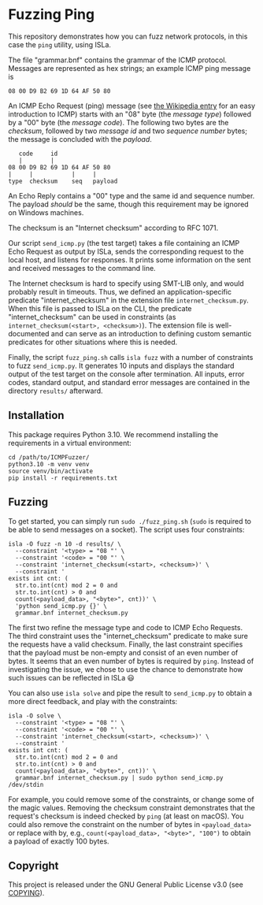 # Fuzzing Ping

This repository demonstrates how you can fuzz network protocols, in this case the
`ping` utility, using ISLa.

The file "grammar.bnf" contains the grammar of the ICMP protocol. Messages are
represented as hex strings; an example ICMP ping message is

```
08 00 D9 B2 69 1D 64 AF 50 80
```

An ICMP Echo Request (ping) message (see
[the Wikipedia entry](https://en.wikipedia.org/wiki/Internet_Control_Message_Protocol)
for an easy introduction to ICMP) starts with an "08" byte (the *message type*) followed
by a "00" byte (the *message code*). The following two bytes are the *checksum*,
followed by two *message id* and two *sequence number* bytes; the message is concluded
with the *payload*.

```
   code     id
   |        |
08 00 D9 B2 69 1D 64 AF 50 80
|     |           |     |
type  checksum    seq   payload
```

An Echo Reply contains a "00" type and the same id and sequence number. The payload
*should* be the same, though this requirement may be ignored on Windows machines.

The checksum is an "Internet checksum" according to RFC 1071.

Our script `send_icmp.py` (the test target) takes a file containing an ICMP Echo Request
as output by ISLa, sends the corresponding request to the local host, and listens for
responses. It prints some information on the sent and received messages to the command
line.

The Internet checksum is hard to specify using SMT-LIB only, and would probably result
in timeouts. Thus, we defined an application-specific predicate "internet_checksum" in
the extension file `internet_checksum.py`. When this file is passed to ISLa on the CLI,
the predicate "internet_checksum" can be used in constraints
(as `internet_checksum(<start>, <checksum>)`). The extension file is well-documented and
can serve as an introduction to defining custom semantic predicates for other situations
where this is needed.

Finally, the script `fuzz_ping.sh` calls `isla fuzz` with a number of constraints to
fuzz `send_icmp.py`. It generates 10 inputs and displays the standard output of the test
target on the console after termination. All inputs, error codes, standard output, and
standard error messages are contained in the directory `results/` afterward.

## Installation

This package requires Python 3.10. We recommend installing the requirements in a virtual
environment:

```shell
cd /path/to/ICMPFuzzer/
python3.10 -m venv venv
source venv/bin/activate
pip install -r requirements.txt
```

## Fuzzing

To get started, you can simply run `sudo ./fuzz_ping.sh` (`sudo` is required to be able
to send messages on a socket). The script uses four constraints:

```shell
isla -O fuzz -n 10 -d results/ \
  --constraint '<type> = "08 "' \
  --constraint '<code> = "00 "' \
  --constraint 'internet_checksum(<start>, <checksum>)' \
  --constraint '
exists int cnt: (
  str.to.int(cnt) mod 2 = 0 and
  str.to.int(cnt) > 0 and
  count(<payload_data>, "<byte>", cnt))' \
  'python send_icmp.py {}' \
  grammar.bnf internet_checksum.py
```

The first two refine the message type and code to ICMP Echo Requests. The third
constraint uses the "internet_checksum" predicate to make sure the requests have a valid
checksum. Finally, the last constraint specifies that the payload must be non-empty and
consist of an even number of bytes. It seems that an even number of bytes is required
by `ping`. Instead of investigating the issue, we chose to use the chance to demonstrate
how such issues can be reflected in ISLa :smiley:

You can also use `isla solve` and pipe the result to `send_icmp.py` to obtain a more
direct feedback, and play with the constraints:

```shell
isla -O solve \
  --constraint '<type> = "08 "' \
  --constraint '<code> = "00 "' \
  --constraint 'internet_checksum(<start>, <checksum>)' \
  --constraint '
exists int cnt: (
  str.to.int(cnt) mod 2 = 0 and
  str.to.int(cnt) > 0 and
  count(<payload_data>, "<byte>", cnt))' \
  grammar.bnf internet_checksum.py | sudo python send_icmp.py /dev/stdin
```

For example, you could remove some of the constraints, or change some of the magic
values. Removing the checksum constraint demonstrates that the request's checksum is
indeed checked by `ping` (at least on macOS). You could also remove the constraint on
the number of bytes in `<payload_data>` or replace with by, e.g.,
`count(<payload_data>, "<byte>", "100")` to obtain a payload of exactly 100 bytes.

## Copyright

This project is released under the GNU General Public License v3.0 (see
[COPYING](COPYING)).
